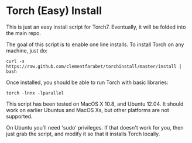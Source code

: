 Torch (Easy) Install
====================

This is just an easy install script for Torch7. Eventually, it will be folded into the main repo.

The goal of this script is to enable one line installs. To install Torch on any machine, just do:

    curl -s https://raw.github.com/clementfarabet/torchinstall/master/install | bash

Once installed, you should be able to run Torch with basic libraries:

    torch -lnnx -lparallel

This script has been tested on MacOS X 10.8, and Ubuntu 12.04. It should work on earlier 
Ubuntus and MacOS Xs, but other platforms are not supported.

On Ubuntu you'll need 'sudo' privileges. If that doesn't work for you, then just grab the
script, and modify it so that it installs Torch locally.
